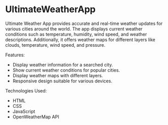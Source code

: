 # UltimateWeatherApp
Ultimate Weather App provides accurate and real-time weather updates for various cities around the world. The app displays current weather conditions such as temperature, humidity, wind speed, and weather descriptions. Additionally, it offers weather maps for different layers like clouds, temperature, wind speed, and pressure.

Features:
- Display weather information for a searched city.
- Show current weather conditions for popular cities.
- Display weather maps with different layers.
- Responsive design suitable for various devices.

Technologies Used:
- HTML
- CSS
- JavaScript
- OpenWeatherMap API
